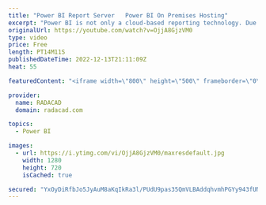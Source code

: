 ```yaml
---
title: "Power BI Report Server   Power BI On Premises Hosting"
excerpt: "Power BI is not only a cloud-based reporting technology. Due to the demand for some businesses to have their data and reporting solutions on-premises, Power BI also has the option to be deployed fully on-premises. Power BI on-premises hosting is called Power BI Report Server. This post concerns using"
originalUrl: https://youtube.com/watch?v=OjjA8GjzVM0
type: video
price: Free
length: PT14M11S
publishedDateTime: 2022-12-13T21:11:09Z
heat: 55

featuredContent: "<iframe width=\"800\" height=\"500\" frameborder=\"0\" src=\"https://www.youtube.com/embed/OjjA8GjzVM0\" allow=\"accelerometer; autoplay; encrypted-media; gyroscope; picture-in-picture\" allowfullscreen></iframe>"

provider:
  name: RADACAD
  domain: radacad.com

topics:
  - Power BI

images:
  - url: https://i.ytimg.com/vi/OjjA8GjzVM0/maxresdefault.jpg
    width: 1280
    height: 720
    isCached: true

secured: "YxOyDiRfbJo5JyAuM8aKqIkRa3l/PUdU9pas35QmVLBAddqhvmhPGYy943fUNFaQYqlcGs+/GLdn/XwY3avIQ5mmvib+YeUN/jAq612xyeLQ3HYlCbTFjoUG9RiizltXgbdOX5s4DPmuIoGRpqKUUndZ0DEWJHsS4B9u5MtBqxXQbtKu/cTf22MtaQ8jdGw7pa2g3cECfVurkq5KWlljVzIFhkkEI8v9XiEakuYxL8ukT65MZW0LVWeC8VtLp2pCgLIJLH34X/toF7XM4NQ5e03+m2x+s7KGnUOvCBY0TBr+xKNosPq48/Nihtns1mNaCHOwf798Uw+Lm0myJzaYx74MO5T2waSTyyfUm94CRwyq+N2NfQGs7DSAcwM7d8njIWewyK3GxU78UwsoGULUNU3GRFVd0LBow7hTD2Gq4+w=;000zVXx0KDOtObvj58k6/w=="
---
```


